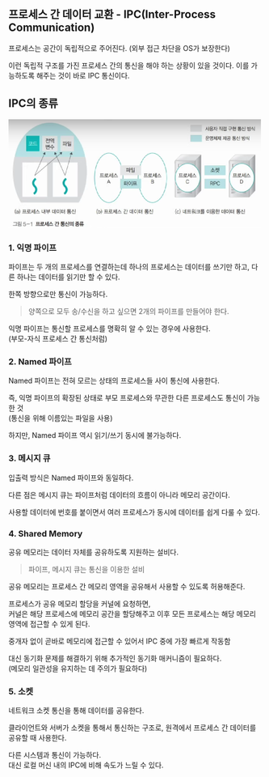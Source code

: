 ## 프로세스 간 데이터 교환 - IPC(Inter-Process Communication)

프로세스는 공간이 독립적으로 주어진다.
(외부 접근 차단을 OS가 보장한다)

이런 독립적 구조를 가진 프로세스 간의 통신을 해야 하는 상황이 있을 것이다.
이를 가능하도록 해주는 것이 바로 IPC 통신이다.

## IPC의 종류

<img src="../../../img/OS_25.png" width="500">

### 1. 익명 파이프

파이프는 두 개의 프로세스를 연결하는데 하나의 프로세스는 데이터를 쓰기만 하고, 다른 하나는 데이터를 읽기만 할 수 있다.

한쪽 방향으로만 통신이 가능하다.

> 양쪽으로 모두 송/수신을 하고 싶으면 2개의 파이프를 만들어야 한다.

익명 파이프는 통신할 프로세스를 명확히 알 수 있는 경우에 사용한다.  
(부모-자식 프로세스 간 통신처럼)

### 2. Named 파이프

Named 파이프는 전혀 모르는 상태의 프로세스들 사이 통신에 사용한다.

즉, 익명 파이프의 확장된 상태로 부모 프로세스와 무관한 다른 프로세스도 통신이 가능한 것  
(통신을 위해 이름있는 파일을 사용)

하지만, Named 파이프 역시 읽기/쓰기 동시에 불가능하다.

### 3. 메시지 큐

입출력 방식은 Named 파이프와 동일하다.

다른 점은 메시지 큐는 파이프처럼 데이터의 흐름이 아니라 메모리 공간이다.

사용할 데이터에 번호를 붙이면서 여러 프로세스가 동시에 데이터를 쉽게 다룰 수 있다.

### 4. Shared Memory
 
공유 메모리는 데이터 자체를 공유하도록 지원하는 설비다.

> 파이프, 메시지 큐는 통신을 이용한 설비

공유 메모리는 프로세스 간 메모리 영역을 공유해서 사용할 수 있도록 허용해준다.

프로세스가 공유 메모리 할당을 커널에 요청하면,  
커널은 해당 프로세스에 메모리 공간을 할당해주고 이후 모든 프로세스는 해당 메모리 영역에 접근할 수 있게 된다.

중개자 없이 곧바로 메모리에 접근할 수 있어서 IPC 중에 가장 빠르게 작동함

대신 동기화 문제를 해결하기 위해 추가적인 동기화 매커니즘이 필요하다.  
(메모리 일관성을 유지하는 데 주의가 필요하다)

### 5. 소켓

네트워크 소켓 통신을 통해 데이터를 공유한다.

클라이언트와 서버가 소켓을 통해서 통신하는 구조로, 원격에서 프로세스 간 데이터를 공유할 때 사용한다.

다른 시스템과 통신이 가능하다.  
대신 로컬 머신 내의 IPC에 비해 속도가 느릴 수 있다.